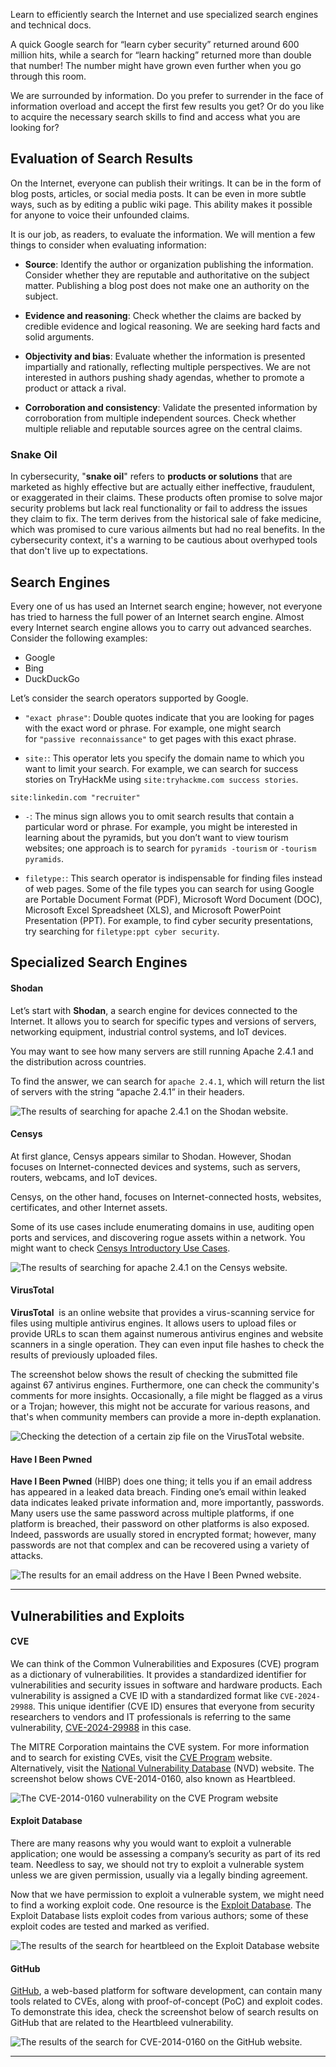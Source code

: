 
Learn to efficiently search the Internet and use specialized search engines and technical docs.

A quick Google search for “learn cyber security” returned around 600 million hits, while a search for “learn hacking” returned more than double that number! The number might have grown even further when you go through this room.

We are surrounded by information. Do you prefer to surrender in the face of information overload and accept the first few results you get? Or do you like to acquire the necessary search skills to find and access what you are looking for?


## Evaluation of Search Results

On the Internet, everyone can publish their writings. It can be in the form of blog posts, articles, or social media posts. It can be even in more subtle ways, such as by editing a public wiki page. This ability makes it possible for anyone to voice their unfounded claims.

It is our job, as readers, to evaluate the information. We will mention a few things to consider when evaluating information:

- **Source**: Identify the author or organization publishing the information. Consider whether they are reputable and authoritative on the subject matter. Publishing a blog post does not make one an authority on the subject.
  
- **Evidence and reasoning**: Check whether the claims are backed by credible evidence and logical reasoning. We are seeking hard facts and solid arguments.
  
- **Objectivity and bias**: Evaluate whether the information is presented impartially and rationally, reflecting multiple perspectives. We are not interested in authors pushing shady agendas, whether to promote a product or attack a rival.
  
- **Corroboration and consistency**: Validate the presented information by corroboration from multiple independent sources. Check whether multiple reliable and reputable sources agree on the central claims.


### Snake Oil

In cybersecurity, "**snake oil**" refers to **products or solutions** that are marketed as highly effective but are actually either ineffective, fraudulent, or exaggerated in their claims. These products often promise to solve major security problems but lack real functionality or fail to address the issues they claim to fix. The term derives from the historical sale of fake medicine, which was promised to cure various ailments but had no real benefits. In the cybersecurity context, it's a warning to be cautious about overhyped tools that don't live up to expectations.

## Search Engines

Every one of us has used an Internet search engine; however, not everyone has tried to harness the full power of an Internet search engine. Almost every Internet search engine allows you to carry out advanced searches. Consider the following examples:

- Google
- Bing
- DuckDuckGo

Let’s consider the search operators supported by Google.

- `"exact phrase"`: Double quotes indicate that you are looking for pages with the exact word or phrase. For example, one might search for `"passive reconnaissance"` to get pages with this exact phrase.
  
- `site:`: This operator lets you specify the domain name to which you want to limit your search. For example, we can search for success stories on TryHackMe using `site:tryhackme.com success stories`.


`site:linkedin.com "recruiter"`
  
- `-`: The minus sign allows you to omit search results that contain a particular word or phrase. For example, you might be interested in learning about the pyramids, but you don’t want to view tourism websites; one approach is to search for `pyramids -tourism` or `-tourism pyramids`.
  
- `filetype:`: This search operator is indispensable for finding files instead of web pages. Some of the file types you can search for using Google are Portable Document Format (PDF), Microsoft Word Document (DOC), Microsoft Excel Spreadsheet (XLS), and Microsoft PowerPoint Presentation (PPT). For example, to find cyber security presentations, try searching for `filetype:ppt cyber security`.
  
## Specialized Search Engines

#### Shodan

Let’s start with **Shodan**, a search engine for devices connected to the Internet. It allows you to search for specific types and versions of servers, networking equipment, industrial control systems, and IoT devices. 

You may want to see how many servers are still running Apache 2.4.1 and the distribution across countries. 

To find the answer, we can search for `apache 2.4.1`, which will return the list of servers with the string “apache 2.4.1” in their headers.


![The results of searching for apache 2.4.1 on the Shodan website.](https://tryhackme-images.s3.amazonaws.com/user-uploads/5f04259cf9bf5b57aed2c476/room-content/5f04259cf9bf5b57aed2c476-1718112514634)  



#### Censys

At first glance, Censys appears similar to Shodan. However, Shodan focuses on Internet-connected devices and systems, such as servers, routers, webcams, and IoT devices. 

Censys, on the other hand, focuses on Internet-connected hosts, websites, certificates, and other Internet assets. 

Some of its use cases include enumerating domains in use, auditing open ports and services, and discovering rogue assets within a network. You might want to check [Censys Introductory Use Cases](https://docs.censys.com/docs/ls-introductory-use-cases#/).

![The results of searching for apache 2.4.1 on the Censys website.](https://tryhackme-images.s3.amazonaws.com/user-uploads/5f04259cf9bf5b57aed2c476/room-content/5f04259cf9bf5b57aed2c476-1718112720346)  

#### VirusTotal

**VirusTotal**  is an online website that provides a virus-scanning service for files using multiple antivirus engines. It allows users to upload files or provide URLs to scan them against numerous antivirus engines and website scanners in a single operation. They can even input file hashes to check the results of previously uploaded files.

The screenshot below shows the result of checking the submitted file against 67 antivirus engines. Furthermore, one can check the community's comments for more insights. Occasionally, a file might be flagged as a virus or a Trojan; however, this might not be accurate for various reasons, and that's when community members can provide a more in-depth explanation.

![Checking the detection of a certain zip file on the VirusTotal website.](https://tryhackme-images.s3.amazonaws.com/user-uploads/5f04259cf9bf5b57aed2c476/room-content/5f04259cf9bf5b57aed2c476-1718112692359)  

#### Have I Been Pwned

**Have I Been Pwned** (HIBP) does one thing; it tells you if an email address has appeared in a leaked data breach. Finding one’s email within leaked data indicates leaked private information and, more importantly, passwords. Many users use the same password across multiple platforms, if one platform is breached, their password on other platforms is also exposed. Indeed, passwords are usually stored in encrypted format; however, many passwords are not that complex and can be recovered using a variety of attacks.

![The results for an email address on the Have I Been Pwned website.](https://tryhackme-images.s3.amazonaws.com/user-uploads/5f04259cf9bf5b57aed2c476/room-content/5f04259cf9bf5b57aed2c476-1718112534973)  


---


## Vulnerabilities and Exploits

#### CVE

We can think of the Common Vulnerabilities and Exposures (CVE) program as a dictionary of vulnerabilities. It provides a standardized identifier for vulnerabilities and security issues in software and hardware products. Each vulnerability is assigned a CVE ID with a standardized format like `CVE-2024-29988`. This unique identifier (CVE ID) ensures that everyone from security researchers to vendors and IT professionals is referring to the same vulnerability, [CVE-2024-29988](https://nvd.nist.gov/vuln/detail/CVE-2024-29988) in this case.

The MITRE Corporation maintains the CVE system. For more information and to search for existing CVEs, visit the [CVE Program](https://www.cve.org/) website. Alternatively, visit the [National Vulnerability Database](https://nvd.nist.gov/) (NVD) website. The screenshot below shows CVE-2014-0160, also known as Heartbleed.

![The CVE-2014-0160 vulnerability on the CVE Program website](https://tryhackme-images.s3.amazonaws.com/user-uploads/5f04259cf9bf5b57aed2c476/room-content/5f04259cf9bf5b57aed2c476-1718112739122)  

#### Exploit Database

There are many reasons why you would want to exploit a vulnerable application; one would be assessing a company’s security as part of its red team. Needless to say, we should not try to exploit a vulnerable system unless we are given permission, usually via a legally binding agreement.

Now that we have permission to exploit a vulnerable system, we might need to find a working exploit code. One resource is the [Exploit Database](https://www.exploit-db.com/). The Exploit Database lists exploit codes from various authors; some of these exploit codes are tested and marked as verified.

![The results of the search for heartbleed on the Exploit Database website](https://tryhackme-images.s3.amazonaws.com/user-uploads/5f04259cf9bf5b57aed2c476/room-content/5f04259cf9bf5b57aed2c476-1718112752814)  



#### GitHub

[GitHub](https://github.com/), a web-based platform for software development, can contain many tools related to CVEs, along with proof-of-concept (PoC) and exploit codes. To demonstrate this idea, check the screenshot below of search results on GitHub that are related to the Heartbleed vulnerability.

![The results of the search for CVE-2014-0160 on the GitHub website.](https://tryhackme-images.s3.amazonaws.com/user-uploads/5f04259cf9bf5b57aed2c476/room-content/5f04259cf9bf5b57aed2c476-1718112771383)  


---
